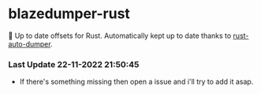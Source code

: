 # blazedumper-rust

🚀 Up to date offsets for Rust. Automatically kept up to date thanks to [rust-auto-dumper](https://github.com/Akandesh/rust-auto-dumper).


### Last Update 22-11-2022 21:50:45
- If there's something missing then open a issue and i'll try to add it asap.